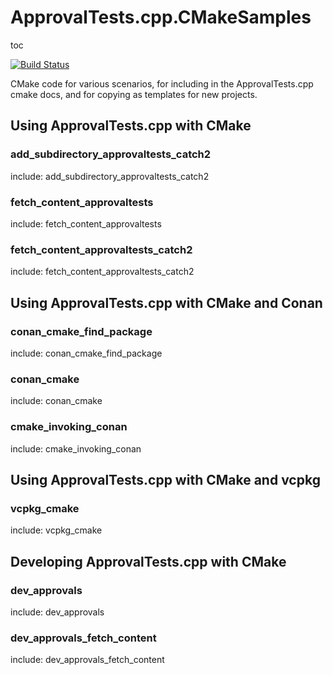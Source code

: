 # ApprovalTests.cpp.CMakeSamples

toc

[![Build Status](https://github.com/claremacrae/ApprovalTests.cpp.CMakeSamples/workflows/build/badge.svg?branch=main)](https://github.com/claremacrae/ApprovalTests.cpp.CMakeSamples/actions?query=branch%3Amain+workflow%3Abuild)

CMake code for various scenarios, for including in the ApprovalTests.cpp cmake docs, and for copying as templates for new projects.  

## Using ApprovalTests.cpp with CMake

### add_subdirectory_approvaltests_catch2

include: add_subdirectory_approvaltests_catch2

### fetch_content_approvaltests

include: fetch_content_approvaltests

### fetch_content_approvaltests_catch2

include: fetch_content_approvaltests_catch2

## Using ApprovalTests.cpp with CMake and Conan

### conan_cmake_find_package

include: conan_cmake_find_package

### conan_cmake

include: conan_cmake

### cmake_invoking_conan

include: cmake_invoking_conan

## Using ApprovalTests.cpp with CMake and vcpkg

### vcpkg_cmake

include: vcpkg_cmake

## Developing ApprovalTests.cpp with CMake

### dev_approvals

include: dev_approvals

### dev_approvals_fetch_content

include: dev_approvals_fetch_content


